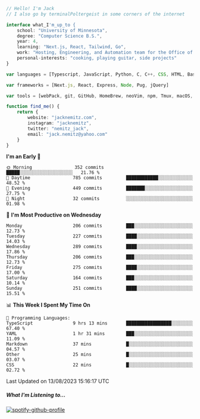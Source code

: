 ```typescript
// Hello! I'm Jack
// I also go by terminalPoltergeist in some corners of the internet

interface what_I'm_up_to {
    school: "University of Minnesota",
    degree: "Computer Science B.S.",
    year: 4,
    learning: "Next.js, React, Tailwind, Go",
    work: "Hosting, Engineering, and Automation team for the Office of Information Technology at UMN",
    personal-interests: "cooking, playing guitar, side projects"
}

var languages = [Typescript, JavaScript, Python, C, C++, CSS, HTML, Bash, VimScript]

var frameworks = [Next.js, React, Express, Node, Pug, jQuery]

var tools = [webPack, git, GitHub, HomeBrew, neoVim, npm, Tmux, macOS, Ubuntu, Docker, Nginx, Cloudflare, DigitalOcean]

function find_me() {
    return {
        website: "jacknemitz.com",
        instagram: "jacknemitz",
        twitter: "nemitz_jack",
        email: "jack.nemitz@yahoo.com"
    }
}
```

<!--START_SECTION:waka-->
**I'm an Early 🐤** 

```text
🌞 Morning                352 commits         █████░░░░░░░░░░░░░░░░░░░░   21.76 % 
🌆 Daytime                785 commits         ████████████░░░░░░░░░░░░░   48.52 % 
🌃 Evening                449 commits         ███████░░░░░░░░░░░░░░░░░░   27.75 % 
🌙 Night                  32 commits          ░░░░░░░░░░░░░░░░░░░░░░░░░   01.98 % 
```
📅 **I'm Most Productive on Wednesday** 

```text
Monday                   206 commits         ███░░░░░░░░░░░░░░░░░░░░░░   12.73 % 
Tuesday                  227 commits         ████░░░░░░░░░░░░░░░░░░░░░   14.03 % 
Wednesday                289 commits         ████░░░░░░░░░░░░░░░░░░░░░   17.86 % 
Thursday                 206 commits         ███░░░░░░░░░░░░░░░░░░░░░░   12.73 % 
Friday                   275 commits         ████░░░░░░░░░░░░░░░░░░░░░   17.00 % 
Saturday                 164 commits         ███░░░░░░░░░░░░░░░░░░░░░░   10.14 % 
Sunday                   251 commits         ████░░░░░░░░░░░░░░░░░░░░░   15.51 % 
```


📊 **This Week I Spent My Time On** 

```text
💬 Programming Languages: 
TypeScript               9 hrs 13 mins       █████████████████░░░░░░░░   67.40 % 
YAML                     1 hr 31 mins        ███░░░░░░░░░░░░░░░░░░░░░░   11.09 % 
Markdown                 37 mins             █░░░░░░░░░░░░░░░░░░░░░░░░   04.57 % 
Other                    25 mins             █░░░░░░░░░░░░░░░░░░░░░░░░   03.07 % 
CSS                      22 mins             █░░░░░░░░░░░░░░░░░░░░░░░░   02.72 % 
```


 Last Updated on 13/08/2023 15:16:17 UTC
<!--END_SECTION:waka-->

##### What I'm Listening to...

[![spotify-github-profile](https://spotify-github-profile.vercel.app/api/view?uid=jack.nemitz&cover_image=true&show_offline=true&bar_color=53b14f&bar_color_cover=false&background_color=121212FF)](https://spotify-github-profile.vercel.app/api/view?uid=jack.nemitz&redirect=true)

